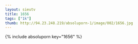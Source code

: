 ```yaml
--- 
layout: sieutv
title: 1656
tags: ["1k"]
thumb: http://94.23.248.219/absoluporn-1/image/002/1656.jpg
---
```

{% include absoluporn key="1656" %} 
